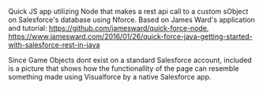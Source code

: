 Quick JS app utilizing Node that makes a rest api call to a custom sObject on Salesforce's database using Nforce. Based on James Ward's application and tutorial: https://github.com/jamesward/quick-force-node, https://www.jamesward.com/2016/01/26/quick-force-java-getting-started-with-salesforce-rest-in-java

Since Game Objects dont exist on a standard Salesforce account, included is a picture that shows how the functionallity of the page can resemble something made using Visualforce by a native Salesforce app.
